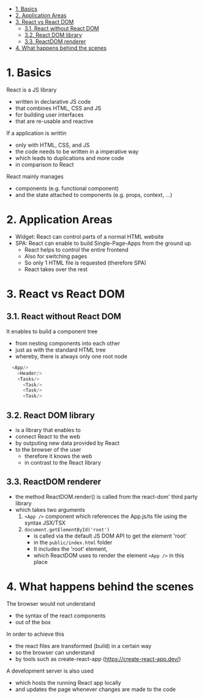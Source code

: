 - [1. Basics](#1-basics)
- [2. Application Areas](#2-application-areas)
- [3. React vs React DOM](#3-react-vs-react-dom)
  - [3.1. React without React DOM](#31-react-without-react-dom)
  - [3.2. React DOM library](#32-react-dom-library)
  - [3.3. ReactDOM renderer](#33-reactdom-renderer)
- [4. What happens behind the scenes](#4-what-happens-behind-the-scenes)

# 1. Basics

React is a JS library

- written in declarative JS code
- that combines HTML, CSS and JS
- for building user interfaces
- that are re-usable and reactive

If a application is writtin

- only with HTML, CSS, and JS
- the code needs to be written in a imperative way
- which leads to duplications and more code
- in comparison to React

React mainly manages

- components (e.g. functional component)
- and the state attached to components (e.g. props, context, ...)

# 2. Application Areas

- Widget: React can control parts of a normal HTML website
- SPA: React can enable to build Single-Page-Apps from the ground up
  - React helps to control the entire frontend
  - Also for switching pages
  - So only 1 HTML file is requested (therefore SPA)
  - React takes over the rest

# 3. React vs React DOM

## 3.1. React without React DOM

It enables to build a component tree

- from nesting components into each other
- just as with the standard HTML tree
- whereby, there is always only one root node

```javascript
  <App/>
    <Header/>
    <Tasks/>
      <Task/>
      <Task/>
      <Task/>
```

## 3.2. React DOM library

- is a library that enables to
- connect React to the web
- by outputing new data provided by React
- to the browser of the user
  - therefore it knows the web
  - in contrast to the React library

## 3.3. ReactDOM renderer

- the method ReactDOM.render() is called from the react-dom' third party library
- which takes two arguments
  1. `<App />` component which references the App.js/ts file using the syntax JSX/TSX
  2. `document.getElementById('root')`
     - is called via the default JS DOM API to get the element 'root'
     - in the `public/index.html` folder
     - It includes the 'root' element,
     - which ReactDOM uses to render the element `<App />` in this place

# 4. What happens behind the scenes

The browser would not understand

- the syntax of the react components
- out of the box

In order to achieve this

- the react files are transformed (build) in a certain way
- so the browser can understand
- by tools such as create-react-app (https://create-react-app.dev/)

A development server is also used

- which hosts the running React app locally
- and updates the page whenever changes are made to the code
